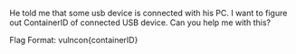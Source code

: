 He told me that some usb device is connected with his PC. I want to figure out ContainerID of connected USB device. Can you help me with this?

Flag Format: vulncon{containerID}
